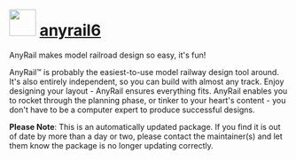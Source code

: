# <img src="https://cdn.jsdelivr.net/gh/mkevenaar/chocolatey-packages@6e0cbd226bf1fc5943819267f3d6bb7ac67306c9/icons/AnyRail6.png" width="48" height="48"/> [anyrail6](https://chocolatey.org/packages/anyrail6)

AnyRail makes model railroad design so easy, it's fun!

AnyRail™ is probably the easiest-to-use model railway design tool around. It's also entirely independent, so you can build with almost any track. Enjoy designing your layout - AnyRail ensures everything fits. AnyRail enables you to rocket through the planning phase, or tinker to your heart's content - you don't have to be a computer expert to produce successful designs.

**Please Note**: This is an automatically updated package. If you find it is
out of date by more than a day or two, please contact the maintainer(s) and
let them know the package is no longer updating correctly.
